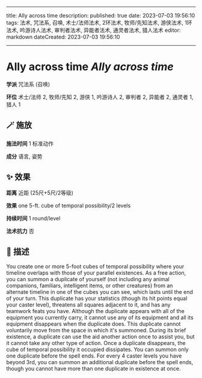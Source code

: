 
---
title: Ally across time
description: 
published: true
date: 2023-07-03 19:56:10
tags: 法术, 咒法系, 召唤, 术士/法师法术, 2环法术, 牧师/先知法术, 游侠法术, 1环法术, 吟游诗人法术, 审判者法术, 异能者法术, 通灵者法术, 猎人法术
editor: markdown
dateCreated: 2023-07-03 19:56:10

---

# **Ally across time** *Ally across time*

**学派** 咒法系 (召唤) 

**环位** 术士/法师 2, 牧师/先知 2, 游侠 1, 吟游诗人 2, 审判者 2, 异能者 2, 通灵者 1, 猎人 1

## 🪄 施放

**施法时间** 1 标准动作

**成分** 语言, 姿势

## ✨ 效果  

**距离** 近距 (25尺+5尺/2等级) 

**效果** one 5-ft. cube of temporal possibility/2 levels 

**持续时间** 1 round/level 

**法术抗力** 否

## 📖 描述

You create one or more 5-foot cubes of temporal possibility where your timeline overlaps with those of your parallel existences. As a free action, you can summon a duplicate of yourself (not including any animal companions, familiars, intelligent items, or other creatures) from an alternate timeline in one of the cubes you can see, which lasts until the end of your turn. This duplicate has your statistics (though its hit points equal your caster level), threatens all squares adjacent to it, and has any teamwork feats you have. Although the duplicate appears with all of the equipment you currently carry, it cannot use any of its equipment and all its equipment disappears when the duplicate does. This duplicate cannot voluntarily move from the space in which it's summoned. During its brief existence, a duplicate can use the aid another action once to assist you, but it cannot take any other type of action. Once a duplicate disappears, the cube of temporal possibility it occupied dissipates.  You can summon only one duplicate before the spell ends. For every 4 caster levels you have beyond 3rd, you can summon an additional duplicate before the spell ends, though you cannot have more than one duplicate in existence at once.
    